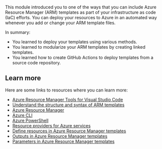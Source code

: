 This module introduced you to one of the ways that you can include Azure Resource Manager (ARM) templates as part of your infrastructure as code (IaC) efforts. You can deploy your resources to Azure in an automated way whenever you add or change your ARM template files.

In summary:

- You learned to deploy your templates using various methods.
- You learned to modularize your ARM templates by creating linked templates.
- You learned how to create GitHub Actions to deploy templates from a source code repository.

## Learn more

Here are some links to resources where you can learn more:

- [Azure Resource Manager Tools for Visual Studio Code](https://marketplace.visualstudio.com/items?itemName=msazurermtools.azurerm-vscode-tools&azure-portal=true)
- [Understand the structure and syntax of ARM templates](/azure/azure-resource-manager/templates/template-syntax?azure-portal=true)
- [Azure Resource Manager](/azure/azure-resource-manager/management/overview?azure-portal=true)
- [Azure CLI](/cli/azure/install-azure-cli?azure-portal=true)
- [Azure PowerShell](/powershell/azure/install-az-ps?azure-portal=true&view=azps-4.2.0&preserve-view=true)
- [Resource providers for Azure services](/azure/azure-resource-manager/management/azure-services-resource-providers?azure-portal=true)
- [Define resources in Azure Resource Manager templates](/azure/templates?azure-portal=true)
- [Outputs in Azure Resource Manager templates](/azure/azure-resource-manager/templates/template-outputs?azure-portal=true&tabs=azure-powershell)
- [Parameters in Azure Resource Manager templates](/azure/azure-resource-manager/templates/template-parameters?azure-portal=true)
